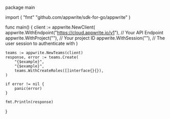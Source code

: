 package main

import (
    "fmt"
	"github.com/appwrite/sdk-for-go/appwrite"
)

func main() {
	client := appwrite.NewClient(
        appwrite.WithEndpoint("https://cloud.appwrite.io/v1"), // Your API Endpoint
        appwrite.WithProject(""), // Your project ID
        appwrite.WithSession(""), // The user session to authenticate with
    )

    teams := appwrite.NewTeams(client)
    response, error := teams.Create(
        "{$example}",
        "{$example}",
        teams.WithCreateRoles([]interface{}{}),
    )

    if error != nil {
        panic(error)
    }

    fmt.Println(response)
}
